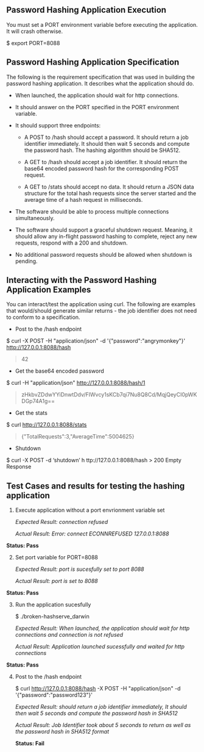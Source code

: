 
## Password Hashing Application Execution

You ​must​ set a ​PORT​ environment variable before executing the application. It will crash otherwise.

$ export PORT=8088

## Password Hashing Application Specification

The following is the requirement specification that was used in building the password hashing application. It describes what the application ​should​ do.

* When launched, the application should wait for http connections.

* It should answer on the ​PORT​ specified in the ​PORT​ environment variable.

* It should support three endpoints:

   * A ​POST​ to ​/hash​ should accept a password. It should return a job identifier immediately. It should then wait 5 seconds and compute the password hash. The hashing algorithm should be SHA512.

   * A ​GET​ to ​/hash​ should accept a job identifier. It should return the base64 encoded password hash for the corresponding POST request.

   * A ​GET​ to ​/stats​ should accept no data. It should return a JSON data structure for the total hash requests since the server started and the average time of a hash request in milliseconds.

* The software should be able to process multiple connections simultaneously.

* The software should support a graceful shutdown request. Meaning, it should allow any
in-flight password hashing to complete, reject any new requests, respond with a ​200​ and
shutdown.

* No additional password requests should be allowed when shutdown is pending.

## Interacting with the Password Hashing Application Examples

  You can interact/test the application using curl. The following are examples that would/should generate similar returns - the job identifier does not need to conform to a specification.
* Post to the /hash endpoint

$ curl -X POST -H "application/json" -d '{"password":"angrymonkey"}'
http://127.0.0.1:8088/hash

> 42

* Get the base64 encoded password

$ curl -H "application/json" ​http://127.0.0.1:8088/hash/1

> zHkbvZDdwYYiDnwtDdv/FIWvcy1sKCb7qi7Nu8Q8Cd/MqjQeyCI0pWKDGp74A1g==

* Get the stats

$ curl ​http://127.0.0.1:8088/stats
> {"TotalRequests":3,"AverageTime":5004625}
> 
* Shutdown

$ curl -X POST -d ‘shutdown’ h​ ttp://127.0.0.1:8088/hash > 200 Empty Response

## Test Cases and results for testing the hashing application

1. Execute application without a port envrionment variable set

    *Expected Result: connection refused*

    *Actual Result: Error: connect ECONNREFUSED 127.0.0.1:8088*

  **Status: Pass**

2. Set port variable for PORT=8088

    *Expected Result: port is sucesfully set to port 8088*

    *Actual Result: port is set to 8088*

  **Status: Pass**

3. Run the application sucesfully 

    $ ./broken-hashserve_darwin 

    *Expected Result: When launched, the application should wait for http connections and connection is not refused*

    *Actual Result: Application launched sucessfully and waited for http connections*

  **Status: Pass**
  
4. Post to the /hash endpoint 

    $ curl http://127.0.0.1:8088/hash -X POST -H "application/json" -d '{"password":"password123"}' 
    
    *Expected Result: should return a job identifier immediately, It should then wait 5 seconds and compute the password hash in SHA512* 
    
    *Actual Result: Job Identifier took about 5 seconds to return as well as the password hash in SHA512 format*
    
    **Status: Fail**
                        
             
                       





